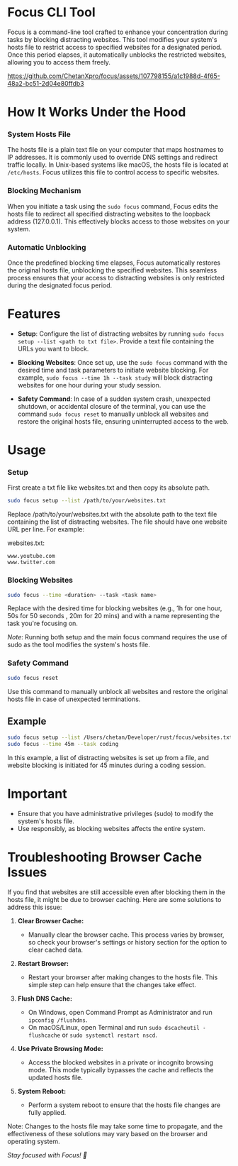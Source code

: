 # Focus CLI Tool

Focus is a command-line tool crafted to enhance your concentration during tasks by blocking distracting websites. This tool modifies your system's hosts file to restrict access to specified websites for a designated period. Once this period elapses, it automatically unblocks the restricted websites, allowing you to access them freely.



https://github.com/ChetanXpro/focus/assets/107798155/a1c1988d-4f65-48a2-bc51-2d04e80ffdb3




# How It Works Under the Hood

### System Hosts File

The hosts file is a plain text file on your computer that maps hostnames to IP addresses. It is commonly used to override DNS settings and redirect traffic locally. In Unix-based systems like macOS, the hosts file is located at `/etc/hosts`. Focus utilizes this file to control access to specific websites.

### Blocking Mechanism

When you initiate a task using the `sudo focus` command, Focus edits the hosts file to redirect all specified distracting websites to the loopback address (127.0.0.1). This effectively blocks access to those websites on your system.

### Automatic Unblocking

Once the predefined blocking time elapses, Focus automatically restores the original hosts file, unblocking the specified websites. This seamless process ensures that your access to distracting websites is only restricted during the designated focus period.



# Features

- **Setup**: Configure the list of distracting websites by running `sudo focus setup --list <path to txt file>`. Provide a text file containing the URLs you want to block.

- **Blocking Websites**: Once set up, use the `sudo focus` command with the desired time and task parameters to initiate website blocking. For example, `sudo focus --time 1h --task study` will block distracting websites for one hour during your study session.
- **Safety Command**: In case of a sudden system crash, unexpected shutdown, or accidental closure of the terminal, you can use the command `sudo focus reset` to manually unblock all websites and restore the original hosts file, ensuring uninterrupted access to the web.

# Usage

### Setup

First create a txt file like websites.txt and then copy its absolute path.
```bash
sudo focus setup --list /path/to/your/websites.txt
```
Replace /path/to/your/websites.txt with the absolute path to the text file containing the list of distracting websites. The file should have one website URL per line. For example:

websites.txt:
```
www.youtube.com
www.twitter.com

```
### Blocking Websites

```bash
sudo focus --time <duration> --task <task name>

```

Replace <duration> with the desired time for blocking websites (e.g., 1h for one hour, 50s for 50 seconds , 20m for 20 mins) and <task name> with a name representing the task you're focusing on.


*Note*: Running both setup and the main focus command requires the use of sudo as the tool modifies the system's hosts file.


### Safety Command

```bash
sudo focus reset
```
Use this command to manually unblock all websites and restore the original hosts file in case of unexpected terminations.


## Example

```bash
sudo focus setup --list /Users/chetan/Developer/rust/focus/websites.txt
sudo focus --time 45m --task coding

```
In this example, a list of distracting websites is set up from a file, and website blocking is initiated for 45 minutes during a coding session.

# Important

- Ensure that you have administrative privileges (sudo) to modify the system's hosts file.
- Use responsibly, as blocking websites affects the entire system.

# Troubleshooting Browser Cache Issues

If you find that websites are still accessible even after blocking them in the hosts file, it might be due to browser caching. Here are some solutions to address this issue:

1. **Clear Browser Cache:**
   - Manually clear the browser cache. This process varies by browser, so check your browser's settings or history section for the option to clear cached data.

2. **Restart Browser:**
   - Restart your browser after making changes to the hosts file. This simple step can help ensure that the changes take effect.

3. **Flush DNS Cache:**
   - On Windows, open Command Prompt as Administrator and run `ipconfig /flushdns`.
   - On macOS/Linux, open Terminal and run `sudo dscacheutil -flushcache` or `sudo systemctl restart nscd`.

4. **Use Private Browsing Mode:**
   - Access the blocked websites in a private or incognito browsing mode. This mode typically bypasses the cache and reflects the updated hosts file.

6. **System Reboot:**
   - Perform a system reboot to ensure that the hosts file changes are fully applied.


Note: Changes to the hosts file may take some time to propagate, and the effectiveness of these solutions may vary based on the browser and operating system.


*Stay focused with Focus! 🚀*





